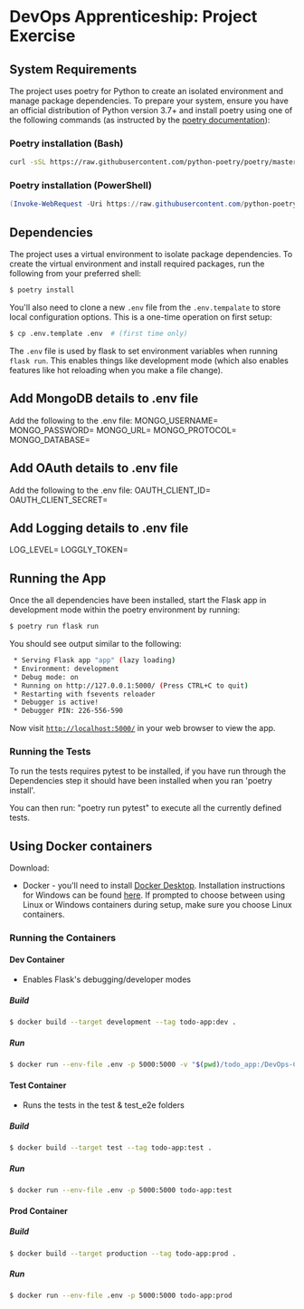 # DevOps Apprenticeship: Project Exercise

## System Requirements

The project uses poetry for Python to create an isolated environment and manage package dependencies. To prepare your system, ensure you have an official distribution of Python version 3.7+ and install poetry using one of the following commands (as instructed by the [poetry documentation](https://python-poetry.org/docs/#system-requirements)):

### Poetry installation (Bash)

```bash
curl -sSL https://raw.githubusercontent.com/python-poetry/poetry/master/get-poetry.py | python
```

### Poetry installation (PowerShell)

```powershell
(Invoke-WebRequest -Uri https://raw.githubusercontent.com/python-poetry/poetry/master/get-poetry.py -UseBasicParsing).Content | python
```

## Dependencies

The project uses a virtual environment to isolate package dependencies. To create the virtual environment and install required packages, run the following from your preferred shell:

```bash
$ poetry install
```

You'll also need to clone a new `.env` file from the `.env.tempalate` to store local configuration options. This is a one-time operation on first setup:

```bash
$ cp .env.template .env  # (first time only)
```

The `.env` file is used by flask to set environment variables when running `flask run`. This enables things like development mode (which also enables features like hot reloading when you make a file change).

## Add MongoDB details to .env file
Add the following to the .env file:
MONGO_USERNAME=<MongoDB Username>
MONGO_PASSWORD=<MongoDB Password>
MONGO_URL=<MongoDB URL>
MONGO_PROTOCOL=<MongoDB Protocol>
MONGO_DATABASE=<MongoDB Database>

## Add OAuth details to .env file
Add the following to the .env file:
OAUTH_CLIENT_ID=<OAuth Client ID>
OAUTH_CLIENT_SECRET=<OAuth Client Secret>

## Add Logging details to .env file
LOG_LEVEL=<Log Level>
LOGGLY_TOKEN=<Loggy Token>

## Running the App

Once the all dependencies have been installed, start the Flask app in development mode within the poetry environment by running:
```bash
$ poetry run flask run
```

You should see output similar to the following:
```bash
 * Serving Flask app "app" (lazy loading)
 * Environment: development
 * Debug mode: on
 * Running on http://127.0.0.1:5000/ (Press CTRL+C to quit)
 * Restarting with fsevents reloader
 * Debugger is active!
 * Debugger PIN: 226-556-590
```
Now visit [`http://localhost:5000/`](http://localhost:5000/) in your web browser to view the app.

### Running the Tests

To run the tests requires pytest to be installed, if you have run through the Dependencies step it should have been installed when you ran 'poetry install'.

You can then run: "poetry run pytest" to execute all the currently defined tests.

## Using Docker containers

Download: 
* Docker - you'll need to install [Docker Desktop](https://www.docker.com/products/docker-desktop). Installation instructions for Windows can be found [here](https://docs.docker.com/docker-for-windows/install/). If prompted to choose between using Linux or Windows containers during setup, make sure you choose Linux containers.

### Running the Containers

#### Dev Container
* Enables Flask's debugging/developer modes

##### Build
```bash
$ docker build --target development --tag todo-app:dev .
```
##### Run
```bash
$ docker run --env-file .env -p 5000:5000 -v "$(pwd)/todo_app:/DevOps-Course-Starter/todo_app" todo-app:dev
```

#### Test Container
* Runs the tests in the test & test_e2e folders

##### Build
```bash
$ docker build --target test --tag todo-app:test .
```
##### Run
```bash
$ docker run --env-file .env -p 5000:5000 todo-app:test
```

#### Prod Container

##### Build
```bash
$ docker build --target production --tag todo-app:prod .
```
##### Run
```bash
$ docker run --env-file .env -p 5000:5000 todo-app:prod
```